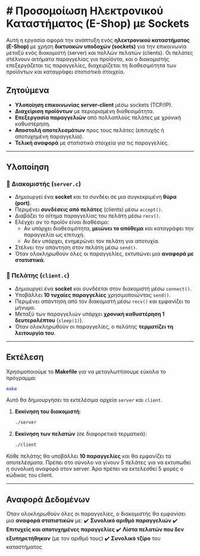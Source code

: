 # # Προσομοίωση Ηλεκτρονικού Καταστήματος (E-Shop) με Sockets

Αυτή η εργασία αφορά την ανάπτυξη ενός **ηλεκτρονικού καταστήματος (E-Shop)** με χρήση **δικτυακών υποδοχών (sockets)** για την επικοινωνία μεταξύ ενός διακομιστή (server) και πολλών πελατών (clients). Οι πελάτες στέλνουν αιτήματα παραγγελίας για προϊόντα, και ο διακομιστής επεξεργάζεται τις παραγγελίες, διαχειρίζεται τη διαθεσιμότητα των προϊόντων και καταγράφει στατιστικά στοιχεία.

## Ζητούμενα 
- **Υλοποίηση επικοινωνίας server-client** μέσω sockets (TCP/IP).
- **Διαχείριση προϊόντων** με περιορισμένη διαθεσιμότητα.
- **Επεξεργασία παραγγελιών** από πολλαπλούς πελάτες με χρονική καθυστέρηση.
- **Αποστολή αποτελεσμάτων** προς τους πελάτες (επιτυχής ή αποτυχημένη παραγγελία).
- **Τελική αναφορά** με στατιστικά στοιχεία για τις παραγγελίες.

---

## Υλοποίηση
### 🔹 Διακομιστής (`server.c`)
- Δημιουργεί ένα **socket** και το συνδέει σε μια συγκεκριμένη **θύρα (port)**.
- Περιμένει **συνδέσεις από πελάτες** (clients) μέσω `accept()`.
- Διαβάζει το αίτημα παραγγελίας του πελάτη μέσω `recv()`.
- Ελέγχει αν το προϊόν είναι διαθέσιμο:
  - Αν υπάρχει διαθεσιμότητα, **μειώνει το απόθεμα** και καταγράφει την παραγγελία ως επιτυχή.
  - Αν δεν υπάρχει, ενημερώνει τον πελάτη για αποτυχία.
- Στέλνει την απάντηση στον πελάτη μέσω `send()`.
- Όταν ολοκληρωθούν όλες οι παραγγελίες, εκτυπώνει μια **αναφορά με στατιστικά**.

### 🔹 Πελάτης (`client.c`)
- Δημιουργεί ένα **socket** και συνδέεται στον διακομιστή μέσω `connect()`.
- Υποβάλλει **10 τυχαίες παραγγελίες** χρησιμοποιώντας `send()`.
- Περιμένει απάντηση από τον διακομιστή μέσω `recv()` και εμφανίζει το μήνυμα.
- Μεταξύ των παραγγελιών υπάρχει **χρονική καθυστέρηση 1 δευτερολέπτου** (`sleep(1)`).
- Όταν ολοκληρωθούν οι παραγγελίες, ο πελάτης **τερματίζει τη λειτουργία του**.

---

## Εκτέλεση

Χρησιμοποιούμε το **Makefile** για να μεταγλωττίσουμε εύκολα το πρόγραμμα:
```bash
make
```
Αυτό θα δημιουργήσει τα εκτελέσιμα αρχεία `server` και `client`.

1. **Εκκίνηση του διακομιστή**:
   ```bash
   ./server
   ```
2. **Εκκίνηση των πελατών** (σε διαφορετικά τερματικά):
   ```bash
   ./client
   ```
Κάθε πελάτης θα υποβάλλει **10 παραγγελίες** και θα εμφανίζει τα αποτελέσματα. Πρέπει στο σύνολο να γίνουν 5 πελάτες για να εκτυπωθεί η συνολική αναφορά στον server. Άρα πρέπει να εκτελεσθεί 5 φορές ο κώδικας του client.

---

## Αναφορά Δεδομένων
Όταν ολοκληρωθούν όλες οι παραγγελίες, ο διακομιστής θα εμφανίσει μια **αναφορά στατιστικών** με:
✔️ **Συνολικό αριθμό παραγγελιών**
✔️ **Επιτυχείς και αποτυχημένες παραγγελίες**
✔️ **Λίστα πελατών που δεν εξυπηρετήθηκαν** (με τον αριθμό τους)
✔️ **Συνολικό τζίρο** του καταστήματος
